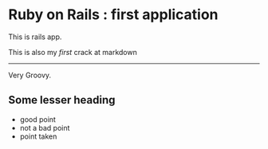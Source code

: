 # Ruby on Rails : first application

This is rails app.

This is also my *first* crack at markdown

* * * 

Very Groovy.

## Some lesser heading
* good point
* not a bad point
* point taken
